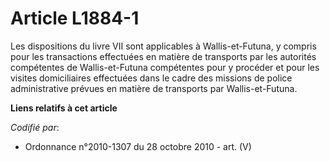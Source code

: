 # Article L1884-1

Les dispositions du livre VII sont applicables à Wallis-et-Futuna, y compris pour les transactions effectuées en matière de
transports par les autorités compétentes de Wallis-et-Futuna compétentes pour y procéder et pour les visites domiciliaires
effectuées dans le cadre des missions de police administrative prévues en matière de transports par Wallis-et-Futuna.

**Liens relatifs à cet article**

_Codifié par_:

  - Ordonnance n°2010-1307 du 28 octobre 2010 - art. (V)
